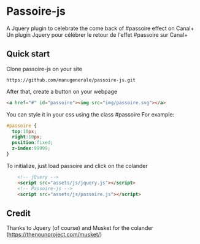 # Passoire-js
A Jquery plugin to celebrate the come back of #passoire effect on Canal+
Un plugin Jquery pour célébrer le retour de l'effet #passoire sur Canal+

## Quick start


Clone passoire-js on your site

```
https://github.com/manugenerale/passoire-js.git
```

After that, create a button on your webpage

```html
<a href="#" id="passoire"><img src="img/passoire.svg"></a>
```

You can style it in your css using the class #passoire For example:


```css
#passoire {
  top:10px;
  right:10px;
  position:fixed;
  z-index:99999;
}
```


To initialize, just load passoire and click on the colander

```html
    <!-- jQuery -->
    <script src="assets/js/jquery.js"></script>
    <!-- Passoire-js -->
    <script src="assets/js/passoire.js"></script>
```

## Credit
Thanks to Jquery (of course) and Musket for the colander (https://thenounproject.com/musket/)

